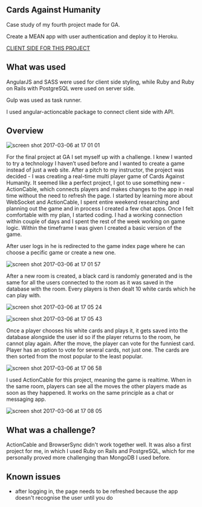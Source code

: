 ## Cards Against Humanity

Case study of my fourth project made for GA.

Create a MEAN app with user authentication and deploy it to Heroku.

<a href="https://github.com/EffingKay/WDI_PROJECT_4_CLIENT" target="_blank">CLIENT SIDE FOR THIS PROJECT</a> 

## What was used

AngularJS and SASS were used for client side styling, while Ruby and Ruby on Rails with PostgreSQL were used on server side.

Gulp was used as task runner.

I used angular-actioncable package to connect client side with API.

## Overview

![screen shot 2017-03-06 at 17 01 01](https://cloud.githubusercontent.com/assets/20258758/23620736/e5522636-028f-11e7-8d6f-008c25c99b4f.png)

For the final project at GA I set myself up with a challenge. I knew I wanted to try a technology I haven’t used before and I wanted to create a game instead of just a web site. After a pitch to my instructor, the project was decided - I was creating a real-time multi player game of Cards Against Humanity.
It seemed like a perfect project, I got to use something new - ActionCable, which connects players and makes changes to the app in real time without the need to refresh the page. I started by learning more about WebSocket and ActionCable, I spent entire weekend researching and planning out the game and in process I created a few chat apps. Once I felt comfortable with my plan, I started coding. I had a working connection within couple of days and I spent the rest of the week working on game logic. Within the timeframe I was given I created a basic version of the game.

After user logs in he is redirected to the game index page where he can choose a pecific game or create a new one.

![screen shot 2017-03-06 at 17 01 57](https://cloud.githubusercontent.com/assets/20258758/23620734/e550afa4-028f-11e7-9415-b9cf477016c2.png)

After a new room is created, a black card is randomly generated and is the same for all the users connected to the room as it was saved in the database with the room. Every players is then dealt 10 white cards which he can play with. 

![screen shot 2017-03-06 at 17 05 24](https://cloud.githubusercontent.com/assets/20258758/23620735/e5522960-028f-11e7-8bd4-653b8a564366.png) 

![screen shot 2017-03-06 at 17 05 43](https://cloud.githubusercontent.com/assets/20258758/23620731/e54ecbbc-028f-11e7-9829-23b7eea48d0a.png)

Once a player chooses his white cards and plays it, it gets saved into the database alongside the user id so if the player returns to the room, he cannot play again. After the move, the player can vote for the funniest card. Player has an option to vote for several cards, not just one. The cards are then sorted from the most popular to the least popular.

![screen shot 2017-03-06 at 17 06 58](https://cloud.githubusercontent.com/assets/20258758/23620733/e5507cdc-028f-11e7-9206-13eaee99e39f.png)

I used ActionCable for this project, meaning the game is realtime. When in the same room, players can see all the moves the other players made as soon as they happened. It works on the same principle as a chat or messaging app.

![screen shot 2017-03-06 at 17 08 05](https://cloud.githubusercontent.com/assets/20258758/23620732/e54f1216-028f-11e7-9a0b-02c83aec3835.png)


## What was a challenge?
ActionCable and BrowserSync didn't work together well. It was also a first project for me, in which I used Ruby on Rails and PostgreSQL, which for me personally proved more challenging than MongoDB I used before. 

## Known issues
- after logging in, the page needs to be refreshed because the app doesn't recognise the user until you do
